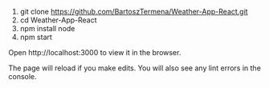 1. git clone https://github.com/BartoszTermena/Weather-App-React.git
2. cd Weather-App-React
3. npm install node
4. npm start

Open http://localhost:3000 to view it in the browser.

The page will reload if you make edits.
You will also see any lint errors in the console.
